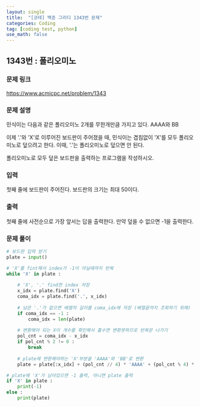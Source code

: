 ```yaml
---
layout: single
title:  "[코테] 백준 그리디 1343번 문제"
categories: Coding
tag: [coding test, python]
use_math: false
---
```


## 1343번 : 폴리오미노
### 문제 링크
<https://www.acmicpc.net/problem/1343>

### 문제 설명
민식이는 다음과 같은 폴리오미노 2개를 무한개만큼 가지고 있다. AAAA와 BB

이제 '.'와 'X'로 이루어진 보드판이 주어졌을 때, 민식이는 겹침없이 'X'를 모두 폴리오미노로 덮으려고 한다. 이때, '.'는 폴리오미노로 덮으면 안 된다.

폴리오미노로 모두 덮은 보드판을 출력하는 프로그램을 작성하시오.

### 입력
첫째 줄에 보드판이 주어진다. 보드판의 크기는 최대 50이다.

### 출력
첫째 줄에 사전순으로 가장 앞서는 답을 출력한다. 만약 덮을 수 없으면 -1을 출력한다.

### 문제 풀이


```python
# 보드판 입력 받기
plate = input()

# 'X'를 fint해서 index가 -1이 아닐때까지 반복
while 'X' in plate :
    
    # 'X', '.' find한 index 저장
    x_idx = plate.find('X')
    coma_idx = plate.find('.', x_idx)
    
    # 남은 '.'가 없으면 배열의 길이를 coma_idx에 저장 (배열끝까지 조회하기 위해)
    if coma_idx == -1 : 
        coma_idx = len(plate)
   
    # 변환해야 되는 X이 개수를 확인해서 홀수면 변환못하므로 반복문 나가기
    pol_cnt = coma_idx - x_idx 
    if pol_cnt % 2 != 0 :
        break
    
    # plate에 변환해야하는 'X'부분을 'AAAA'와 'BB'로 변환
    plate = plate[:x_idx] + (pol_cnt // 4) * 'AAAA' + (pol_cnt % 4) * 'B'  + plate[coma_idx:]

# plate에 'X'가 남아있으면 -1 출력, 아니면 plate 출력
if 'X' in plate : 
    print(-1)
else : 
    print(plate)
```
